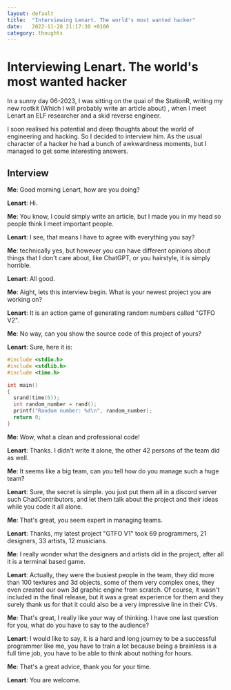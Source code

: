 ```yaml
---
layout: default
title:  "Interviewing Lenart. The world's most wanted hacker"
date:   2022-11-28 21:17:30 +0100
category: thoughts
---
```


# Interviewing Lenart. The world's most wanted hacker

In a sunny day 06-2023, I was sitting on the quai of the StationR, writing my new rootkit (Which I will probably write an article about)
, when I meet Lenart an ELF researcher and a skid reverse engineer.

I soon realised his potential and deep thoughts about the world of engineering and hacking. So I decided to interview him.
As the usual character of a hacker he had a bunch of awkwardness moments, but I managed to get some interesting answers.

## Interview

**Me**: Good morning Lenart, how are you doing?

**Lenart**: Hi.

**Me**: You know, I could simply write an article, but I made you in my head so people think I meet important people.

**Lenart**: I see, that means I have to agree with everything you say?

**Me**: technically yes, but however you can have different opinions about things that I don't care about, like ChatGPT,
or you hairstyle, it is simply horrible.

**Lenart**: All good.

**Me**: Aight, lets this interview begin. What is your newest project you are working on?

**Lenart**: It is an action game of generating random numbers called "GTFO V2".

**Me**: No way, can you show the source code of this project of yours?

**Lenart**: Sure, here it is:

```c
#include <stdio.h>
#include <stdlib.h>
#include <time.h>

int main()
{
  srand(time(0));
  int random_number = rand();
  printf("Random number: %d\n", random_number);
  return 0;
}
```

**Me**: Wow, what a clean and professional code!

**Lenart**: Thanks. I didn't write it alone, the other 42 persons of the team did as well.

**Me**: It seems like a big team, can you tell how do you manage such a huge team?

**Lenart**: Sure, the secret is simple. you just put them all in a discord server such ChadContributors, and let them
talk about the project and their ideas while you code it all alone.

**Me**: That's great, you seem expert in managing teams.

**Lenart**: Thanks, my latest project "GTFO V1" took 69 programmers, 21 designers, 33 artists, 12 musicians.

**Me**: I really wonder what the designers and artists did in the project, after all it is a terminal based game.

**Lenart**: Actually, they were the busiest people in the team, they did more than 100 textures and 3d objects,
some of them very complex ones, they even created our own 3d graphic engine from scratch. Of course, it wasn't included
in the final release, but it was a great experience for them and they surely thank us for that it could also be a very
impressive line in their CVs.

**Me**: That's great, I really like your way of thinking. I have one last question for you, what do you have to say to
the audience?

**Lenart**: I would like to say, it is a hard and long journey to be a successful programmer like me, you have to train
a lot because being a brainless is a full time job, you have to be able to think about nothing for hours.

**Me**: That's a great advice, thank you for your time.

**Lenart**: You are welcome.
